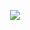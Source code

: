 <p align=center>
  <img src="https://github-profile-trophy.vercel.app/?username=torvalds&theme=onedark"/>
</p>
